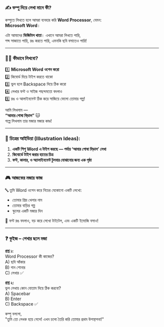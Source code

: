 ### ✍️ কম্পু দিয়ে লেখা মানে কী?

কম্পুতে লিখতে হলে আমরা ব্যবহার করি **Word Processor**, যেমন:  
**Microsoft Word**।

এটা আমাদের **ডিজিটাল খাতা**। এখানে আমরা লিখতে পারি,  
শব্দ সাজাতে পারি, রঙ করতে পারি, এমনকি ছবি বসাতেও পারি!

---

### 🧑‍🏫 কীভাবে লিখবো?

1️⃣ **Microsoft Word ওপেন করো**  
2️⃣ কিবোর্ড দিয়ে টাইপ করতে থাকো  
3️⃣ ভুল হলে Backspace দিয়ে ঠিক করো  
4️⃣ লেখার ফন্ট ও সাইজ পছন্দমতো বদলাও  
5️⃣ রঙ ও আলাইনমেন্ট ঠিক করে সাজিয়ে ফেলো তোমার গল্প!

আমি লিখলাম —  
**“আমার পোষা বিড়াল”** 🐱  
গল্পে লিখলাম তার মজার মজার কাণ্ড!

---

### 🎨 চিত্রের আইডিয়া (Illustration Ideas):

1. **একটি শিশু Word এ টাইপ করছে — পর্দায় ‘আমার পোষা বিড়াল’ লেখা**  
2. **কিবোর্ডে টাইপ করার হাতের চিত্র**  
3. **ফন্ট, কালার, ও অ্যালাইনমেন্ট টুলবার বোঝানোর জন্য এক পৃষ্ঠা**

---

### 🎮 আজকের মজার কাজ

🔤 তুমি Word ওপেন করে নিচের যেকোনো একটি লেখো:

- তোমার প্রিয় খেলার নাম  
- তোমার বাড়ির গল্প  
- স্কুলের একটি মজার দিন

📌 ফন্ট রঙ বদলাও, বড় করে লেখো টাইটেল, এবং একটি ইমোজি বসাও!

---

### ❓ কুইজ – শেখার ছলে মজা

**প্রশ্ন ১:**  
Word Processor কী কাজের?  
A) ছবি আঁকার  
B) গান শোনার  
C) লেখার ✅  

**প্রশ্ন ২:**  
ভুল লেখায় কোন বোতাম দিয়ে ঠিক করবো?  
A) Spacebar  
B) Enter  
C) Backspace ✅

কম্পু বললো,  
"তুমি তো লেখক হয়ে গেলে! এখন চলো তৈরি করি তোমার প্রথম উপস্থাপনা!"
